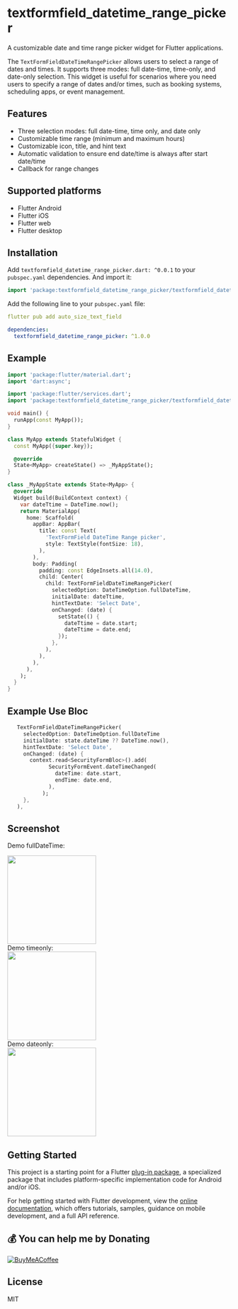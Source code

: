 # textformfield_datetime_range_picker

A customizable date and time range picker widget for Flutter applications.

The `TextFormFieldDateTimeRangePicker` allows users to select a range of dates and times. It supports three modes: full date-time, time-only, and date-only selection. This widget is useful for scenarios where you need users to specify a range of dates and/or times, such as booking systems, scheduling apps, or event management.

## Features

- Three selection modes: full date-time, time only, and date only
- Customizable time range (minimum and maximum hours)
- Customizable icon, title, and hint text
- Automatic validation to ensure end date/time is always after start date/time
- Callback for range changes

## Supported platforms

* Flutter Android
* Flutter iOS
* Flutter web
* Flutter desktop

## Installation

Add `textformfield_datetime_range_picker.dart: ^0.0.1` to your `pubspec.yaml` dependencies. And import it:

```dart
import 'package:textformfield_datetime_range_picker/textformfield_datetime_range_picker.dart';
```

Add the following line to your `pubspec.yaml` file:

```yaml
flutter pub add auto_size_text_field
```

```yaml
dependencies:
  textformfield_datetime_range_picker: ^1.0.0
```

## Example
```dart
import 'package:flutter/material.dart';
import 'dart:async';

import 'package:flutter/services.dart';
import 'package:textformfield_datetime_range_picker/textformfield_datetime_range_picker.dart';

void main() {
  runApp(const MyApp());
}

class MyApp extends StatefulWidget {
  const MyApp({super.key});

  @override
  State<MyApp> createState() => _MyAppState();
}

class _MyAppState extends State<MyApp> {
  @override
  Widget build(BuildContext context) {
    var dateTtime = DateTime.now();
    return MaterialApp(
      home: Scaffold(
        appBar: AppBar(
          title: const Text(
            'TextFormField DateTime Range picker',
            style: TextStyle(fontSize: 18),
          ),
        ),
        body: Padding(
          padding: const EdgeInsets.all(14.0),
          child: Center(
            child: TextFormFieldDateTimeRangePicker(
              selectedOption: DateTimeOption.fullDateTime,
              initialDate: dateTtime,
              hintTextDate: 'Select Date',
              onChanged: (date) {
                setState(() {
                  dateTtime = date.start;
                  dateTtime = date.end;
                });
              },
            ),
          ),
        ),
      ),
    );
  }
}

```
## Example Use Bloc
```dart
   TextFormFieldDateTimeRangePicker(
     selectedOption: DateTimeOption.fullDateTime
     initialDate: state.dateTime ?? DateTime.now(),
     hintTextDate: 'Select Date',
     onChanged: (date) {
       context.read<SecurityFormBloc>().add(
             SecurityFormEvent.dateTimeChanged(
               dateTime: date.start,
               endTime: date.end,
             ),
           );
     },
   ),

```


## Screenshot
Demo fullDateTime:

<div align="left">
  <img src="https://raw.githubusercontent.com/adampermana/textformfield_datetime_range_picker/master/screenshoot/timeonly.gif" width="200" />
</div>
Demo timeonly:

<div align="left">
  <img src="https://raw.githubusercontent.com/adampermana/textformfield_datetime_range_picker/master/screenshoot/fulldatetime.gif" width="200" />
</div>
Demo dateonly:

<div align="left">
  <img src="https://raw.githubusercontent.com/adampermana/textformfield_datetime_range_picker/master/screenshoot/dateonly.gif" width="200" />
</div>


## Getting Started

This project is a starting point for a Flutter
[plug-in package](https://flutter.dev/developing-packages/),
a specialized package that includes platform-specific implementation code for
Android and/or iOS.

For help getting started with Flutter development, view the
[online documentation](https://flutter.dev/docs), which offers tutorials,
samples, guidance on mobile development, and a full API reference.

  ## 💰 You can help me by Donating
  [![BuyMeACoffee](https://img.shields.io/badge/Buy%20Me%20a%20Coffee-ffdd00?style=for-the-badge&logo=buy-me-a-coffee&logoColor=black)](https://buymeacoffee.com/adampermana)


## License

MIT